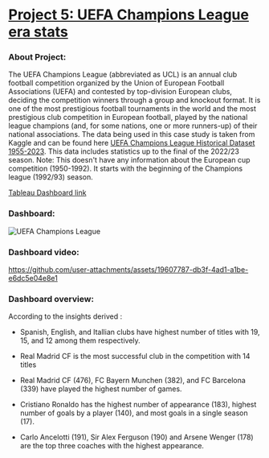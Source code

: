 # [Project 5: UEFA Champions League era stats](https://github.com/ron0496/Data-analysis-and-Data-viz-Projects/tree/main/UEFA%20Champions%20League%20Dashboard%20-%20Tableau%20Visualization)

### About Project:
The UEFA Champions League (abbreviated as UCL) is an annual club football competition organized by the Union of European Football Associations (UEFA) and contested by top-division European clubs, deciding the competition winners through a group and knockout format. It is one of the most prestigious football tournaments in the world and the most prestigious club competition in European football, played by the national league champions (and, for some nations, one or more runners-up) of their national associations. The data being used in this case study is taken from Kaggle and can be found here [UEFA Champions League Historical Dataset 1955-2023](https://www.kaggle.com/datasets/fardifaalam170041060/champions-league-dataset-1955-2023). This data includes statistics up to the final of the 2022/23 season. 
Note: This doesn't have any information about the European cup competition (1950-1992). It starts with the beginning of the Champions league (1992/93) season.

[Tableau Dashboard link](https://public.tableau.com/views/UEFAChampionsLeague_17135234755960/UEFAChampionsLeague?:language=en-GB&:sid=&:redirect=auth&:display_count=n&:origin=viz_share_link)

### Dashboard: 
![UEFA Champions League](https://github.com/user-attachments/assets/3206f2f2-ae87-4b5f-b25e-64493e120760)

### Dashboard video:

https://github.com/user-attachments/assets/19607787-db3f-4ad1-a1be-e6dc5e04e8e1

### Dashboard overview:

According to the insights derived :

* Spanish, English, and Itallian clubs have highest number of titles with 19, 15, and 12 among them respectively.

* Real Madrid CF is the most successful club in the competition with 14 titles

* Real Madrid CF (476), FC Bayern Munchen (382), and FC Barcelona (339) have played the highest number of games.

* Cristiano Ronaldo has the highest number of appearance (183), highest number of goals by a player (140), and most goals in a single season (17).

* Carlo Ancelotti (191), Sir Alex Ferguson (190) and Arsene Wenger (178) are the top three coaches with the highest appearance.
